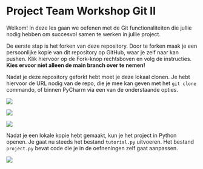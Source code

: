 # Project Team Workshop Git II

Welkom! In deze les gaan we oefenen met de Git functionaliteiten die jullie nodig hebben om succesvol samen te werken in jullie project.

De eerste stap is het forken van deze repository. Door te forken maak je een persoonlijke kopie van dit repository op GitHub, waar je zelf naar kan pushen. Klik hiervoor op de Fork-knop rechtsboven en volg de instructies. **Kies ervoor niet alleen de main branch over te nemen!**

Nadat je deze repository geforkt hebt moet je deze lokaal clonen. Je hebt hiervoor de URL nodig van de repo, die je mee kan geven met het `git clone` commando, of binnen PyCharm via een van de onderstaande opties.

![](images/Get1.png)

![](images/Get2.png)

![](images/Get3.png)

Nadat je een lokale kopie hebt gemaakt, kun je het project in Python openen. Je gaat nu steeds het bestand `tutorial.py` uitvoeren. Het bestand `project.py` bevat code die je in de oefneningen zelf gaat aanpassen.

![](images/good_luck.png)
